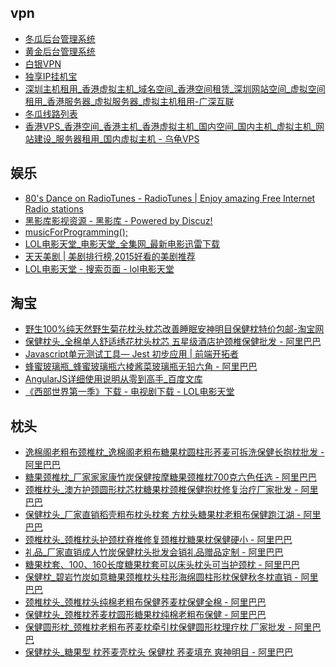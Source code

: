 vpn
-
- [冬瓜后台管理系统](http://dgadmin.abc123soft.com/)
- [黄金后台管理系统](http://goldadmin.abcdvpn.com/)
- [白银VPN](http://baiyinadmin.abcdvpn.com/)
- [独享IP挂机宝](http://www.guajibao.cc/ExclusiveIP.html)
- [深圳主机租用_香港虚拟主机_域名空间_香港空间租赁_深圳网站空间_虚拟空间租用_香港服务器_虚拟服务器_虚拟主机租用-广深互联](http://www.99idc.cn/)
- [冬瓜线路列表](http://web.cloudjsq.com/iplist.php)
- [香港VPS_香港空间_香港主机_香港虚拟主机_国内空间_国内主机_虚拟主机_网站建设_服务器租用_国内虚拟主机 - 乌龟VPS](http://wuguivps.com/agent/logininfo.asp) 

娱乐
-
- [80&apos;s Dance on RadioTunes - RadioTunes | Enjoy amazing Free Internet Radio stations](http://www.radiotunes.com/80sdance)
- [黑影库影视资源 - 黑影库 - Powered by Discuz!](http://www.heiyingku.com/forum-321-1.html)
- [musicForProgramming();](http://musicforprogramming.net/)
- [LOL电影天堂_电影天堂_全集网_最新电影迅雷下载](http://www.loldytt.com/)
- [天天美剧 | 美剧排行榜,2015好看的美剧推荐](http://cn163.net/)
- [LOL电影天堂 - 搜索页面 - lol电影天堂](http://so.loldytt.com/search.asp) 

淘宝
-
- [野生100%纯天然野生菊花枕头枕芯改善睡眠安神明目保健枕特价包邮-淘宝网](https://item.taobao.com/item.htm?spm=a230r.1.14.109.51gXSQ&id=41211356440&ns=1&abbucket=17#detail)
- [保健枕头_全棉单人舒适绣花枕头枕芯 五星级酒店护颈椎保健批发 - 阿里巴巴](https://detail.1688.com/offer/535985526090.html?spm=a2615.7691456.0.0.8KKMWc) 
- [Javascript单元测试工具— Jest 初步应用 | 前端开拓者](http://www.frontopen.com/3953.html)
- [蜂蜜玻璃瓶_蜂蜜玻璃瓶六棱酱菜玻璃瓶无铅六角 - 阿里巴巴](https://detail.1688.com/offer/38615134762.html?tracelog=p4p)
- [AngularJS详细使用说明从零到高手_百度文库](http://wenku.baidu.com/link?url=o684xBZ4hZoLThMaiy9wNYkY8jwr63LpRJI7R2JE4A6Ls2dFYwh_mj4nOawnPEf-pmjB5b-onp5socdJ3OrnJ40l4mvVmzfjAUQDPPyJ8KC)
- [《西部世界第一季》下载 - 电视剧下载 - LOL电影天堂](http://www.loldytt.com/Zuixinmeiju/XBSJDYJ/)

枕头
-
- [逸棉阁老粗布颈椎枕_逸棉阁老粗布糖果枕圆柱形荞麦可拆洗保健长抱枕批发 - 阿里巴巴](https://detail.1688.com/offer/521831365849.html?spm=a2615.7691456.0.0.viaaVz)
- [糖果颈椎枕_厂家家家康竹炭保健按摩糖果颈椎枕700克六色任选 - 阿里巴巴](https://detail.1688.com/offer/531303539008.html?spm=b26110380.sw54546001.0.0.AIThpS)
- [颈椎枕头_澳方护颈圆形枕芯枕糖果枕颈椎保健抱枕修复治疗厂家批发 - 阿里巴巴](https://detail.1688.com/offer/524570529401.html?spm=b26110380.sw54546001.0.0.AIThpS)
- [保健枕头_厂家直销稻壳粗布枕头枕套 方枕头糖果枕老粗布保健跑江湖 - 阿里巴巴](https://detail.1688.com/offer/535572306804.html?spm=b26110380.sw54546001.0.0.AIThpS)
- [颈椎枕头_颈椎枕头护颈枕脊椎修复颈椎枕糖果枕保健硬小 - 阿里巴巴](https://detail.1688.com/offer/545450726780.html?spm=b26110380.sw54546001.0.0.AIThpS)
- [礼品_厂家直销成人竹炭保健枕头批发会销礼品赠品定制 - 阿里巴巴](https://detail.1688.com/offer/669457966.html?spm=b26110380.sw54546001.0.0.AIThpS&sk=consign)
- [糖果枕套、100、160长度糖果枕套可以床头枕头可当护颈枕 - 阿里巴巴](https://detail.1688.com/offer/535513222491.html?spm=b26110380.sw54546001.0.0.AIThpS)
- [保健枕_碧岩竹炭如意糖果颈椎枕头柱形海绵圆柱形枕保健秋冬枕直销 - 阿里巴巴](https://detail.1688.com/offer/1026468921.html?spm=0.0.0.0.J93ScY&sk=consign)
- [颈椎枕头_颈椎枕头纯棉老粗布保健荞麦枕保健全棉 - 阿里巴巴](https://detail.1688.com/offer/528700046681.html?spm=a2615.7691456.0.0.IXRKBJ)
- [保健枕头_颈椎枕荞麦枕圆形糖果枕纯棉老粗布保健 - 阿里巴巴](https://detail.1688.com/offer/528769696727.html?spm=a2615.7691456.0.0.dkNliI)
- [保健圆形枕_颈椎枕老粗布荞麦枕牵引枕保健圆形枕理疗枕 厂家批发 - 阿里巴巴](https://detail.1688.com/offer/537707681161.html?spm=a261y.7663282.1998411376.2.6EFTG6)
- [保健枕头_糖果型 枕荞麦壳枕头 保健枕 荞麦填充 爽神明目 - 阿里巴巴](https://detail.1688.com/offer/537912384580.html?spm=0.0.0.0.J93ScY&sk=consign) 
